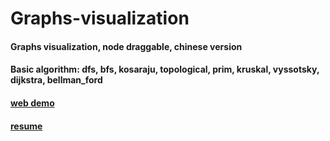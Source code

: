 # Graphs-visualization
#### Graphs visualization, node draggable, chinese version
#### Basic algorithm: dfs, bfs, kosaraju, topological, prim, kruskal, vyssotsky, dijkstra, bellman_ford
#### <a href="https://akinokoika.github.io/Graphs-visualization/project/">web demo</a>
#### <a href="https://akinokoika.github.io/Graphs-visualization/project/text.html">resume</a>
